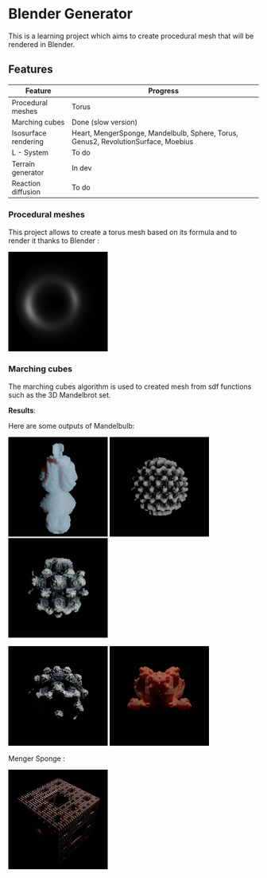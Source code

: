 # Blender Generator

This is a learning project which aims to create procedural mesh that will be rendered in Blender.

## Features

| Feature               | Progress                                                     |
|-----------------------|--------------------------------------------------------------|
| Procedural meshes     | Torus                                                        |
| Marching cubes        | Done (slow version)                                          |
| Isosurface rendering  | Heart, MengerSponge, Mandelbulb, Sphere, Torus, Genus2, RevolutionSurface, Moebius |
| L - System            | To do                                                        |
| Terrain generator     | In dev                                                       |
| Reaction diffusion    | To do                                                        |

### Procedural meshes

This project allows to create a torus mesh based on its formula and to render it 
thanks to Blender :

![Torus](output/Resized/TorusPP1.png)

### Marching cubes

The marching cubes algorithm is used to created mesh from sdf functions such as the 3D Mandelbrot
set.

__Results__:

Here are some outputs of Mandelbulb:

![Mandelbulb](output/Resized/Mandelbrot.png) ![Mandelbulb](output/Resized/Mandelbrot1.png) ![Mandelbulb](output/Resized/Mandelbrot2.png)

![Mandelbulb](output/Resized/Mandelbrot3.png) ![Mandelbulb](output/Resized/Mandelbulb4.png) 

Menger Sponge :

![MengerSponge](output/Resized/MengerSponge.png) 


